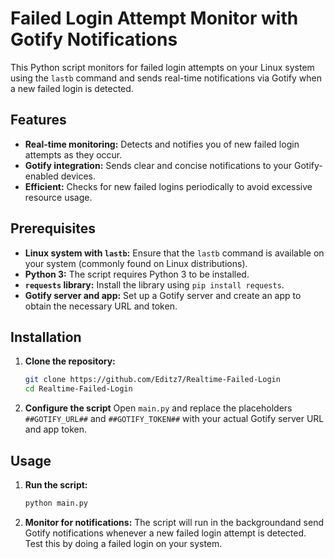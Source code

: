 # Failed Login Attempt Monitor with Gotify Notifications

This Python script monitors for failed login attempts on your Linux system using the `lastb` command and sends real-time notifications via Gotify when a new failed login is detected.

## Features

* **Real-time monitoring:** Detects and notifies you of new failed login attempts as they occur.
* **Gotify integration:**  Sends clear and concise notifications to your Gotify-enabled devices.
* **Efficient:** Checks for new failed logins periodically to avoid excessive resource usage.

## Prerequisites

* **Linux system with `lastb`:**  Ensure that the `lastb` command is available on your system (commonly found on Linux distributions).
* **Python 3:**  The script requires Python 3 to be installed.
* **`requests` library:**  Install the library using `pip install requests`.
* **Gotify server and app:** Set up a Gotify server and create an app to obtain the necessary URL and token.

## Installation

1. **Clone the repository:**
   ```bash
   git clone https://github.com/Editz7/Realtime-Failed-Login
   cd Realtime-Failed-Login

2. **Configure the script**
   Open `main.py` and replace the placeholders `##GOTIFY_URL##` and `##GOTIFY_TOKEN##` with your actual Gotify server URL and app token.

## Usage

1. **Run the script:**
   ```bash
   python main.py

2. **Monitor for notifications:**
   The script will run in the backgroundand send Gotify notifications whenever a new failed login attempt is detected. Test this by doing a failed login on your system.
